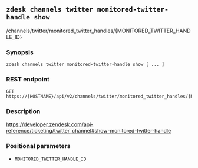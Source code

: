 ## `zdesk channels twitter monitored-twitter-handle show`

/channels/twitter/monitored_twitter_handles/{MONITORED_TWITTER_HANDLE_ID}

### Synopsis

    zdesk channels twitter monitored-twitter-handle show [ ... ]

### REST endpoint

    GET https://{HOSTNAME}/api/v2/channels/twitter/monitored_twitter_handles/{MONITORED_TWITTER_HANDLE_ID}

### Description

https://developer.zendesk.com/api-reference/ticketing/twitter_channel#show-monitored-twitter-handle

### Positional parameters

* `MONITORED_TWITTER_HANDLE_ID`

